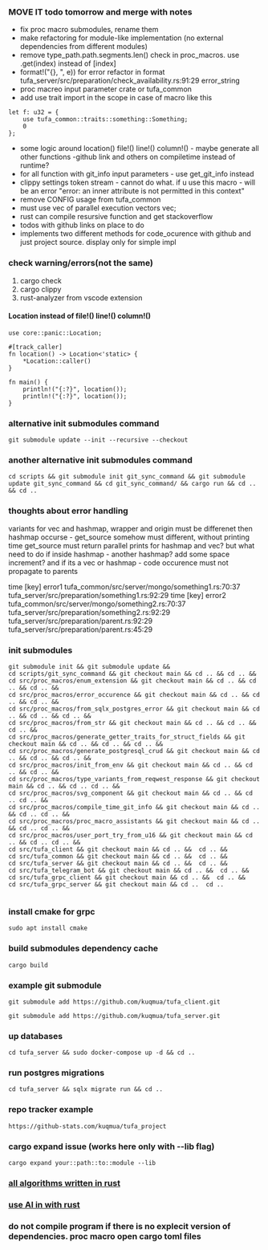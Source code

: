 ### MOVE IT todo tomorrow and merge with notes
* fix proc macro submodules, rename them
* make refactoring for module-like implementation (no external dependencies from different modules)
* remove type_path.path.segments.len() check in proc_macros. use .get(index) instead of [index]
* format!("{}, ", e)) for error refactor in format tufa_server/src/preparation/check_availability.rs:91:29 error_string
* proc macreo input parameter crate or tufa_common
* add use trait import in the scope in case of macro like this 
```
let f: u32 = {
    use tufa_common::traits::something::Something;
    0
};
```
* some logic around location() file!() line!() column!() - maybe generate all other functions -github link and others on compiletime instead of runtime?
* for all function with git_info input parameters - use get_git_info instead 
* clippy settings token stream  - cannot do what. if u use this macro - will be an error "error: an inner attribute is not permitted in this context"
* remove CONFIG usage from tufa_common
* must use vec of parallel execution vectors vec;
* rust can compile resursive function and get stackoverflow
* todos with github links on place to do
* implements two different methods for code_ocurence with github and just project source. display only for simple impl

### check warning/errors(not the same)
1. cargo check
2. cargo clippy
3. rust-analyzer from vscode extension

#### Location instead of file!() line!() column!()
```
use core::panic::Location;

#[track_caller]
fn location() -> Location<'static> {
    *Location::caller()
}

fn main() {
    println!("{:?}", location());
    println!("{:?}", location());
}
```

### alternative init submodules command
```
git submodule update --init --recursive --checkout
```

### another alternative init submodules command
```
cd scripts && git submodule init git_sync_command && git submodule update git_sync_command && cd git_sync_command/ && cargo run && cd .. && cd ..
```
### thoughts about error handling
variants for vec and hashmap, wrapper and origin must be differenet
then hashmap occurse - get_source somehow must different, without printing time
get_source must return parallel prints for hashmap and vec?
but what need to do if inside hashmap - another hashmap? add some space increment?
and if its a vec or hashmap -  code occurence must not propagate to parents

time [key] error1
 tufa_common/src/server/mongo/something1.rs:70:37 
 tufa_server/src/preparation/something1.rs:92:29
time [key] error2
 tufa_common/src/server/mongo/something2.rs:70:37 
 tufa_server/src/preparation/something2.rs:92:29
tufa_server/src/preparation/parent.rs:92:29
tufa_server/src/preparation/parent.rs:45:29

### init submodules 
```
git submodule init && git submodule update && 
cd scripts/git_sync_command && git checkout main && cd .. && cd .. &&
cd src/proc_macros/enum_extension && git checkout main && cd .. && cd .. && cd .. &&
cd src/proc_macros/error_occurence && git checkout main && cd .. && cd .. && cd .. &&
cd src/proc_macros/from_sqlx_postgres_error && git checkout main && cd .. && cd .. && cd .. &&
cd src/proc_macros/from_str && git checkout main && cd .. && cd .. && cd .. &&
cd src/proc_macros/generate_getter_traits_for_struct_fields && git checkout main && cd .. && cd .. && cd .. &&
cd src/proc_macros/generate_postgresql_crud && git checkout main && cd .. && cd .. && cd .. &&
cd src/proc_macros/init_from_env && git checkout main && cd .. && cd .. && cd .. &&
cd src/proc_macros/type_variants_from_reqwest_response && git checkout main && cd .. && cd .. cd .. &&
cd src/proc_macros/svg_component && git checkout main && cd .. && cd .. cd .. &&
cd src/proc_macros/compile_time_git_info && git checkout main && cd .. && cd .. cd .. &&
cd src/proc_macros/proc_macro_assistants && git checkout main && cd .. && cd .. cd .. &&
cd src/proc_macros/user_port_try_from_u16 && git checkout main && cd .. && cd .. cd .. &&
cd src/tufa_client && git checkout main && cd .. &&  cd .. &&
cd src/tufa_common && git checkout main && cd .. &&  cd .. &&
cd src/tufa_server && git checkout main && cd .. &&  cd .. &&
cd src/tufa_telegram_bot && git checkout main && cd .. &&  cd .. &&
cd src/tufa_grpc_client && git checkout main && cd .. &&  cd .. &&
cd src/tufa_grpc_server && git checkout main && cd ..  cd ..


```
### install cmake for grpc
```
sudo apt install cmake
```
### build submodules dependency cache
```
cargo build
```
### example git submodule
```
git submodule add https://github.com/kuqmua/tufa_client.git
```
```
git submodule add https://github.com/kuqmua/tufa_server.git
```
### up databases
```
cd tufa_server && sudo docker-compose up -d && cd ..
```
### run postgres migrations
```  
cd tufa_server && sqlx migrate run && cd ..
```
### repo tracker example
```
https://github-stats.com/kuqmua/tufa_project
```
### cargo expand issue (works here only with --lib flag)
```
cargo expand your::path::to::module --lib
```
### [all algorithms written in rust](https://github.com/TheAlgorithms/Rust)

### [use AI in with rust](https://youtu.be/StMP7g-0wK4)

### do not compile program if there is no explecit version of dependencies. proc macro open cargo toml files
